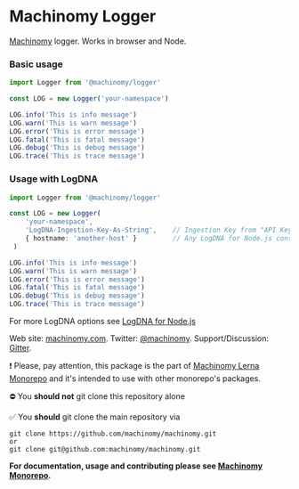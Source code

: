 # Machinomy Logger

[Machinomy](https://github.com/machinomy/machinomy/tree/master/packages/machinomy) logger. Works in browser and Node.

### Basic usage

```typescript
import Logger from '@machinomy/logger'

const LOG = new Logger('your-namespace')

LOG.info('This is info message')
LOG.warn('This is warn message')
LOG.error('This is error message')
LOG.fatal('This is fatal message')
LOG.debug('This is debug message')
LOG.trace('This is trace message')
```

### Usage with LogDNA

```typescript
import Logger from '@machinomy/logger'

const LOG = new Logger(
    'your-namespace',
    'LogDNA-Ingestion-Key-As-String',    // Ingestion Key from "API Keys" section of LogDNA website
    { hostname: 'another-host' }         // Any LogDNA for Node.js constructor options
 )

LOG.info('This is info message')
LOG.warn('This is warn message')
LOG.error('This is error message')
LOG.fatal('This is fatal message')
LOG.debug('This is debug message')
LOG.trace('This is trace message')
```

For more LogDNA options see [LogDNA for Node.js](https://github.com/logdna/nodejs#options)


Web site: [machinomy.com](http://machinomy.com).
Twitter: [@machinomy](http://twitter.com/machinomy).
Support/Discussion: [Gitter](https://gitter.im/machinomy/machinomy).

:exclamation:
Please, pay attention, this package is the part of [Machinomy Lerna Monorepo](https://github.com/machinomy/machinomy) and it's intended to use with other monorepo's packages. 

:no_entry: You **should not** git clone this repository alone

:white_check_mark: You **should** git clone the main repository via
```
git clone https://github.com/machinomy/machinomy.git
or 
git clone git@github.com:machinomy/machinomy.git
```

**For documentation, usage and contributing please see [Machinomy Monorepo](https://github.com/machinomy/machinomy).**

